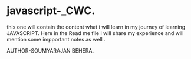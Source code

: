 # javascript-_CWC.
this one will contain the content what i will learn in my journey of learning JAVASCRIPT.
Here in the Read me file i will share my experience and will mention some impportant notes as well .

AUTHOR-SOUMYARAJAN BEHERA.
